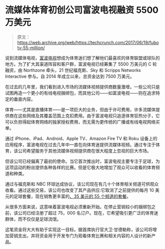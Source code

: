 # 流媒体体育初创公司富波电视融资 5500 万美元 

> 原文：<https://web.archive.org/web/https://techcrunch.com/2017/06/19/fubotv-55-million/>

说到流媒体电视，[富波电视](https://web.archive.org/web/20221128025916/http://fubo.tv/)想成为体育迷们想了解他们最喜欢的体育联盟或球队的地方。为了扩大其渠道阵容和客户群，富波电视已经筹集了 5500 万美元的 C 轮融资，由 Northzone 牵头，21 世纪福克斯、Sky 和 Scripps Networks Interactive 参与。自 2014 年成立以来，总资金达到 7500 万美元。

在过去的几年里，我们看到进入市场的流媒体视频提供商数量激增。一些公司只是试图再造一个更小的有线电视捆绑包，而其他公司——如富波电视——则在追求特定的垂直内容。

体育——尤其是直播体育——是一项巨大的业务，但由于许可费用，许多流媒体提供商在这些网络及其覆盖范围上克扣费用。由于富波电视只追逐体育狂热分子，它可以负担得起体育网络的独家授权费用，而无需为更传统的广播或有线电视网络买单。

通过 iPhone、iPad、Android、Apple TV、Amazon Fire TV 和 Roku 设备上的应用程序，富波电视在过去几年中一直在向体育迷提供流媒体视频。通过专注于体育，该公司希望服务于其他流媒体视频提供商在很大程度上忽视的巨大市场。

但该公司已经偏离了最初的使命。当它首次推出时，富波电视主要专注于足球，为这项运动的粉丝提供各种各样的比赛。但是它极大地增加了观众可以收看的体育频道和种类。

通过与福克斯和 NBC 环球达成协议，该公司现在有几十个体育相关频道可供观众收看。通过这些交易，该公司也改变了其产品供应:它取消了之前提供的每月 10 美元的足球套餐，现在销售更丰富的[、35 美元的 55 个频道的套餐](https://web.archive.org/web/20221128025916/http://fubo.tv/welcome/channels)。

从很多方面来说，这意味着富波电视必须重新开始。在停止营销较小的捆绑包之前，该公司已经注册了超过 75，000 名订户。现在，它希望吸引更广泛的体育迷群体，而不仅仅是足球流氓。

这笔资金将大大有助于实现这一目标。据首席执行官大卫·甘德勒称，该公司将增加营销支出，并将资金用于开发专门为观看体育比赛和相关内容的人设计的新产品。